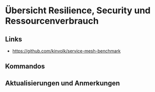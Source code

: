 # Übersicht Resilience, Security und Ressourcenverbrauch

## Links

* https://github.com/kinvolk/service-mesh-benchmark

## Kommandos

## Aktualisierungen und Anmerkungen